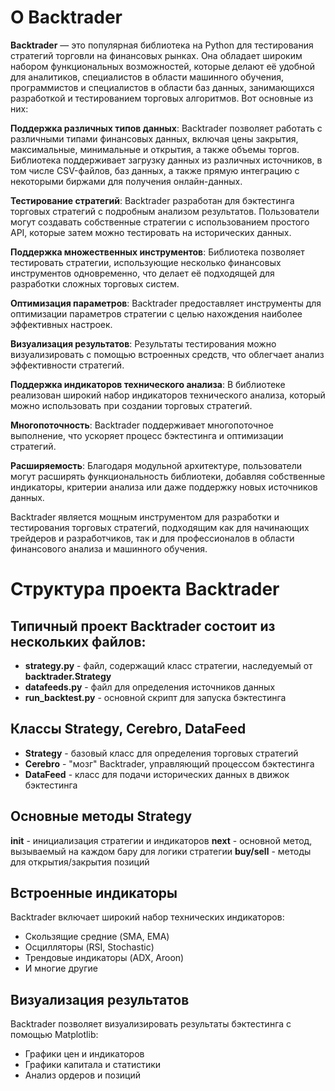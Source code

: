 # О Backtrader

**Backtrader** — это популярная библиотека на Python для тестирования стратегий торговли на финансовых рынках. Она обладает широким набором функциональных возможностей, которые делают её удобной для аналитиков, специалистов в области машинного обучения, программистов и специалистов в области баз данных, занимающихся разработкой и тестированием торговых алгоритмов. Вот основные из них:

**Поддержка различных типов данных**: Backtrader позволяет работать с различными типами финансовых данных, включая цены закрытия, максимальные, минимальные и открытия, а также объемы торгов. Библиотека поддерживает загрузку данных из различных источников, в том числе CSV-файлов, баз данных, а также прямую интеграцию с некоторыми биржами для получения онлайн-данных.

**Тестирование стратегий**: Backtrader разработан для бэктестинга торговых стратегий с подробным анализом результатов. Пользователи могут создавать собственные стратегии с использованием простого API, которые затем можно тестировать на исторических данных.

**Поддержка множественных инструментов**: Библиотека позволяет тестировать стратегии, использующие несколько финансовых инструментов одновременно, что делает её подходящей для разработки сложных торговых систем.

**Оптимизация параметров**: Backtrader предоставляет инструменты для оптимизации параметров стратегии с целью нахождения наиболее эффективных настроек.

**Визуализация результатов**: Результаты тестирования можно визуализировать с помощью встроенных средств, что облегчает анализ эффективности стратегий.

**Поддержка индикаторов технического анализа**: В библиотеке реализован широкий набор индикаторов технического анализа, который можно использовать при создании торговых стратегий.

**Многопоточность**: Backtrader поддерживает многопоточное выполнение, что ускоряет процесс бэктестинга и оптимизации стратегий.

**Расширяемость**: Благодаря модульной архитектуре, пользователи могут расширять функциональность библиотеки, добавляя собственные индикаторы, критерии анализа или даже поддержку новых источников данных.

Backtrader является мощным инструментом для разработки и тестирования торговых стратегий, подходящим как для начинающих трейдеров и разработчиков, так и для профессионалов в области финансового анализа и машинного обучения.


# Структура проекта Backtrader

## Типичный проект Backtrader состоит из нескольких файлов:
* **strategy.py** - файл, содержащий класс стратегии, наследуемый от **backtrader.Strategy**
* **datafeeds.py** - файл для определения источников данных
* **run_backtest.py** - основной скрипт для запуска бэктестинга

## Классы Strategy, Cerebro, DataFeed

* **Strategy** - базовый класс для определения торговых стратегий
* **Cerebro** - "мозг" Backtrader, управляющий процессом бэктестинга
* **DataFeed** - класс для подачи исторических данных в движок бэктестинга

## Основные методы Strategy
**__init__** - инициализация стратегии и индикаторов
**next** - основной метод, вызываемый на каждом бару для логики стратегии
**buy/sell** - методы для открытия/закрытия позиций

## Встроенные индикаторы

Backtrader включает широкий набор технических индикаторов:
* Скользящие средние (SMA, EMA)
* Осцилляторы (RSI, Stochastic)
* Трендовые индикаторы (ADX, Aroon)
* И многие другие

## Визуализация результатов
Backtrader позволяет визуализировать результаты бэктестинга с помощью Matplotlib:
* Графики цен и индикаторов
* Графики капитала и статистики
* Анализ ордеров и позиций


